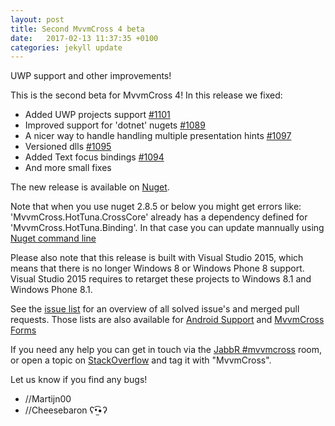 ```yaml
---
layout: post
title: Second MvvmCross 4 beta
date:   2017-02-13 11:37:35 +0100
categories: jekyll update
---
```


UWP support and other improvements!

This is the second beta for MvvmCross 4! In this release we fixed:

- Added UWP projects support [#1101](https://github.com/MvvmCross/MvvmCross/pull/1101)
- Improved support for 'dotnet' nugets [#1089](https://github.com/MvvmCross/MvvmCross/pull/1089)
- A nicer way to handle handling multiple presentation hints [#1097](https://github.com/MvvmCross/MvvmCross/pull/1097)
- Versioned dlls [#1095](https://github.com/MvvmCross/MvvmCross/pull/1095)
- Added Text focus bindings [#1094](https://github.com/MvvmCross/MvvmCross/pull/1094)
- And more small fixes

The new release is available on [Nuget](https://www.nuget.org/packages?q=mvvmcross).

Note that when you use nuget 2.8.5 or below you might get errors like: 'MvvmCross.HotTuna.CrossCore' already has a dependency defined for 'MvvmCross.HotTuna.Binding'.
In that case you can update mannually using [Nuget command line](https://github.com/MvvmCross/MvvmCross/issues/1088#issuecomment-130408367)

Please also note that this release is built with Visual Studio 2015, which means that there is no longer Windows 8 or Windows Phone 8 support. Visual Studio 2015 requires to retarget these projects to Windows 8.1 and Windows Phone 8.1.

See the [issue list](https://github.com/MvvmCross/MvvmCross/issues?q=milestone%3A4.0.0+is%3Aclosed) for an overview of all solved issue's and merged pull requests.
Those lists are also available for [Android Support](https://github.com/MvvmCross/MvvmCross-AndroidSupport/issues?q=milestone%3A4.0.0+is%3Aclosed) and [MvvmCross Forms](https://github.com/MvvmCross/MvvmCross-Forms/issues?q=milestone%3A4.0.0+is%3Aclosed)

If you need any help you can get in touch via the [JabbR #mvvmcross](https://jabbr.net/#/rooms/mvvmcross) room, or open a topic on [StackOverflow](http://stackoverflow.com/questions/new/mvvmcross) and tag it with "MvvmCross".

Let us know if you find any bugs!

- //Martijn00
- //Cheesebaron ʕ•̫͡•ʔ
